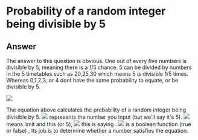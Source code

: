 # Probability of a random integer being divisible by 5
## Answer
The answer to this question is obvious. One out of every five numbers is divisible by 5, meaning there is a 1/5 chance. 5 can be divided by numbers in the 5 timetables such as 20,25,30 which means 5 is divisible 1/5 times. Whereas 0,1,2,3, or 4 dont have the same probability to equate, or be divisible by 5. 

![](https://i.imgur.com/acvIzhu.png)

The equation above calculates the probability of a random integer being divisible by 5. ![](https://i.imgur.com/EGWXRdV.png) represents the number you input (but we'll say it's 5). ![](https://i.imgur.com/aZspNVM.png) means limit and this  (or 5), ![](https://i.imgur.com/PLA3gdX.png) this is saying . ![](https://i.imgur.com/vzfoBmo.png) is a boolean function (true or false) , its job is to determine whether a number satisfies the equation. 

